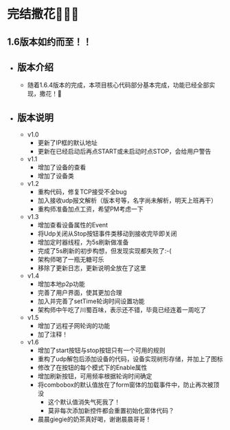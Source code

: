 # 完结撒花🎉🎉🎉 #
## 1.6版本如约而至！！ ##
- 版本介绍
	- 
	- 随着1.6.4版本的完成，本项目核心代码部分基本完成，功能已经全部实现，撒花！🎉

- 版本说明
	- 
	- v1.0
		* 更新了IP框的默认地址
		* 更新在已经启动后再点START或未启动时点STOP，会给用户警告
	- v1.1
		* 增加了设备的查看
		* 增加了设备类
	- v1.2
		* 重构代码，修复TCP接受不全bug
		* 加入接收udp报文解析（版本号等，名字尚未解析，明天上班再干）
		* 重构师准备加点工资，希望PM考虑一下
	- v1.3
		* 增加查看设备属性的Event
		* 将Udp关闭从Stop按钮事件类移动到接收完毕即关闭
		* 增加定时器线程，为5s刷新做准备
		* 完成了5s刷新的初步构想，但发现实现都失败了:-(
		* 架构师喝了一瓶无糖可乐
		* 移除了更新日志，更新说明全放在了这里
	- v1.4
		* 增加本地p2p功能
		* 完善了用户界面，使其更加合理
		* 加入并完善了setTime轮询时间设置功能
		* 架构师中午吃了川蜀百味，表示还不错，毕竟已经连着一周吃了
	- v1.5
		* 增加了远程子网轮询的功能
		* 加了注释！
	- v1.6
		* 增加了start按钮与stop按钮只有一个可用的规则
		* 重构了udp解包后添加设备的代码，设备实现树形存储，并加上了图标
		* 修改了在按钮的每个模式下的Enable属性
		* 增加刷新按钮，可用频率根据轮询时间确定
		* 将combobox的默认值放在了form窗体的加载事件中，防止再次被顶没
			 - 这个默认值消失气死我了！ 
			 - 莫非每次添加新控件都会重置初始化窗体代码？
		* 晨晨giegie的奶茶真好喝，谢谢晨晨哥哥！
